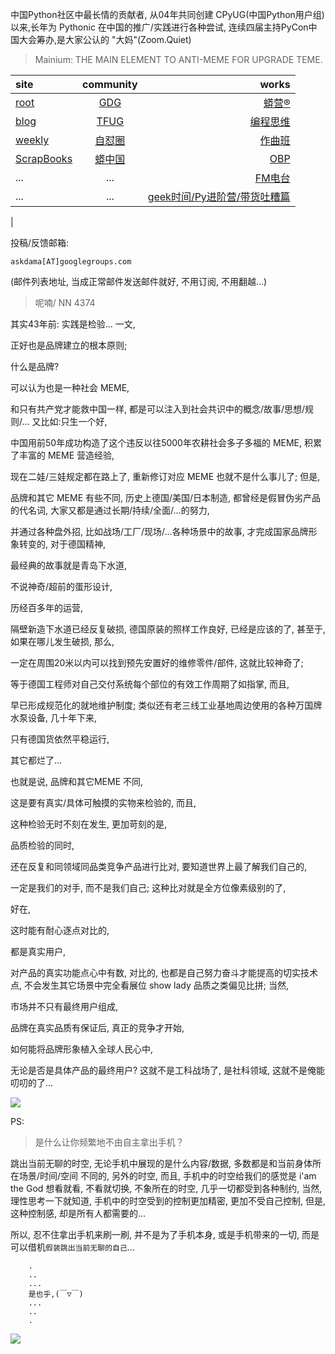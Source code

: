 中国Python社区中最长情的贡献者, 从04年共同创建 CPyUG(中国Python用户组)以来,长年为 Pythonic 在中国的推广/实践进行各种尝试, 连续四届主持PyCon中国大会筹办,是大家公认的 "大妈"(Zoom.Quiet)

> Mainium: THE MAIN ELEMENT TO ANTI-MEME FOR UPGRADE TEME.

| site | community | works |
| :-----| :----: | ----: |
| [root](http://zoomquiet.io/) | [GDG](https://blog.zhgdg.org/) | [蟒营®](https://doc.101.camp/) |
| [blog](https://blog.zoomquiet.io/pages/zoomquiet.html) | [TFUG](http://zh.tfug.world/) | [编程思维](https://py.101.camp/) |
| [weekly](http://weekly.pychina.org/) | [自怼圈](https://du.101.camp/) | [作曲班](https://mu.101.camp/) |
| [ScrapBooks](https://zoomquiet.io/collection.html) | [蟒中国](https://pychina.org/) | [OBP](https://zoomquiet.io/obp/index.html) |
| ... | ... | [FM电台](https://fm.101.camp/) |
| ... | ... | [geek时间/Py进阶营/带货吐糟篇](https://fm.101.camp/2020/geek2py-dama.html) 
 |


投稿/反馈邮箱:

    askdama[AT]googlegroups.com

(邮件列表地址, 
当成正常邮件发送邮件就好, 不用订阅, 不用翻越...)


> ​呢喃/ NN 4374




其实43年前: 实践是检验... 一文,

正好也是品牌建立的根本原则;

什么是品牌?

可以认为也是一种社会 MEME,

和只有共产党才能救中国一样,
都是可以注入到社会共识中的概念/故事/思想/规则/...
又比如:只生一个好,

中国用前50年成功构造了这个违反以往5000年农耕社会多子多福的 MEME,
积累了丰富的 MEME 营造经验,

现在二娃/三娃规定都在路上了,
重新修订对应 MEME 也就不是什么事儿了;
但是,

品牌和其它 MEME 有些不同,
历史上德国/美国/日本制造,
都曾经是假冒伪劣产品的代名词,
大家又都是通过长期/持续/全面/...的努力,

并通过各种盘外招,
比如战场/工厂/现场/...各种场景中的故事,
才完成国家品牌形象转变的,
对于德国精神,

最经典的故事就是青岛下水道,

不说神奇/超前的蛋形设计,

历经百多年的运营,

隔壁新造下水道已经反复破损,
德国原装的照样工作良好,
已经是应该的了,
甚至于,
如果在哪儿发生破损,
那么,

一定在周围20米以内可以找到预先安置好的维修零件/部件,
这就比较神奇了;

等于德国工程师对自己交付系统每个部位的有效工作周期了如指掌,
而且,

早已形成规范化的就地维护制度;
类似还有老三线工业基地周边使用的各种万国牌水泵设备,
几十年下来,

只有德国货依然平稳运行,

其它都烂了...


也就是说,
品牌和其它MEME 不同,

这是要有真实/具体可触摸的实物来检验的,
而且,

这种检验无时不刻在发生,
更加苛刻的是,

品质检验的同时, 

还在反复和同领域同品类竞争产品进行比对,
要知道世界上最了解我们自己的,

一定是我们的对手,
而不是我们自己;
这种比对就是全方位像素级别的了,

好在,

这时能有耐心逐点对比的,

都是真实用户,

对产品的真实功能点心中有数,
对比的,
也都是自己努力奋斗才能提高的切实技术点,
不会发生其它场景中完全看展位 show lady 品质之类偏见比拼;
当然,

市场并不只有最终用户组成,

品牌在真实品质有保证后,
真正的竞争才开始,

如何能将品牌形象植入全球人民心中,

无论是否是具体产品的最终用户?
这就不是工科战场了,
是社科领域,
这就不是俺能叨叨的了...






![](http://ydlj.zoomquiet.top/ipic/2021-05-09-zq42-today-card-2105.010.jpeg)


PS:
> 是什么让你频繁地不由自主拿出手机？

跳出当前无聊的时空,
无论手机中展现的是什么内容/数据,
多数都是和当前身体所在场景/时间/空间 不同的,
另外的时空,
而且, 手机中的时空给我们的感觉是
i'am the God
想看就看, 不看就切换,
不象所在的时空, 几乎一切都受到各种制约,
当然,
理性思考一下就知道,
手机中的时空受到的控制更加精密, 更加不受自己控制,
但是, 这种控制感,
却是所有人都需要的...

所以, 
忍不住拿出手机来刷一刷,
并不是为了手机本身, 或是手机带来的一切,
而是可以借机`假装跳出当前无聊的自己`...



```
    .
    ..
    ...
    是也乎,(￣▽￣)
    ...
    ..
    .
```


![](http://ydlj.zoomquiet.top/ipic/2021-04-30-210411DU21.4zip.jpg)

